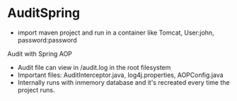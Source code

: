 # AuditSpring

- import maven project and run in a container like Tomcat, User:john, password:password


Audit with Spring AOP
- Audit file can view in /audit.log in the root filesystem
- Important files: AuditInterceptor.java, log4j.properties, AOPConfig.java
- Internally runs with inmemory database and it's recreated every time the project runs.
